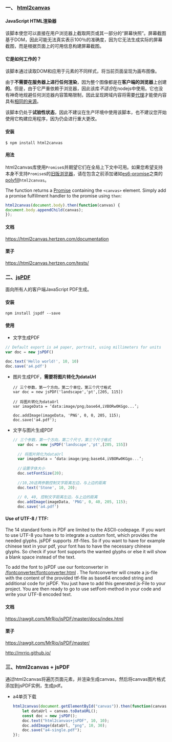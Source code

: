 ### 一、 **[ html2canvas](https://github.com/niklasvh/html2canvas)**

#### JavaScript HTML渲染器

该脚本使您可以直接在用户浏览器上截取网页或其一部分的“屏幕快照”。屏幕截图基于DOM，因此可能无法真实表示100％的准确度，因为它无法生成实际的屏幕截图，而是根据页面上的可用信息构建屏幕截图。

#### 它是如何工作的？

该脚本通过读取DOM和应用于元素的不同样式，将当前页面呈现为画布图像。

由于**不需要在服务器上进行任何渲染**，因为整个图像都是在**客户端的浏览器**上创建**的**。但是，由于它严重依赖于浏览器，因此该库*不适合*在nodejs中使用。它也没有神奇地规避任何浏览器内容策略限制，因此呈现跨域内容将需要[代理](https://github.com/niklasvh/html2canvas/wiki/Proxies)才能使内容具有[相同的来源](http://en.wikipedia.org/wiki/Same_origin_policy)。

该脚本仍处于**试验性状态**，因此不建议在生产环境中使用该脚本，也不建议您开始使用它构建应用程序，因为仍会进行重大更改。

#### 安装

```
$ npm install html2canvas
```

#### 用法

html2canvas库使用`Promise`s并期望它们在全局上下文中可用。如果您希望支持本身不支持`Promise`s的[旧版浏览器](http://caniuse.com/#search=promise)，请在包含之前添加诸如[es6-promise](https://github.com/jakearchibald/es6-promise)之类的 [polyfill](https://github.com/jakearchibald/es6-promise)`html2canvas`。

The function returns a [Promise](https://developer.mozilla.org/en-US/docs/Web/JavaScript/Reference/Global_Objects/Promise) containing the `<canvas>` element. Simply add a promise fulfillment handler to the promise using `then`:

```javascript
html2canvas(document.body).then(function(canvas) {
document.body.appendChild(canvas);
});
```

#### 文档

https://html2canvas.hertzen.com/documentation

#### 栗子

https://html2canvas.hertzen.com/tests/

### 二、**[jsPDF](https://github.com/MrRio/jsPDF)**

面向所有人的客户端JavaScript PDF生成。

#### 安装

```
npm install jspdf --save
```

#### 使用

- 文字生成PDF

  

```javascript
// Default export is a4 paper, portrait, using millimeters for units
var doc = new jsPDF()

doc.text('Hello world!', 10, 10)
doc.save('a4.pdf')
```

- 图片生成PDF，**需要将图片转化为dataUrl**

  ```
  // 三个参数，第一个方向，第二个单位，第三个尺寸格式
  var doc = new jsPDF('landscape','pt',[205, 115])
  
  // 将图片转化为dataUrl
  var imageData = ‘data:image/png;base64,iVBORw0KGgo...’;
  
  doc.addImage(imageData, 'PNG', 0, 0, 205, 115);
  doc.save('a4.pdf');
  ```

- 文字与图片生成PDF

  ```javascript
  // 三个参数，第一个方向，第二个尺寸，第三个尺寸格式
    var doc = new jsPDF('landscape','pt',[205, 155])
    
    // 将图片转化为dataUrl
    var imageData = ‘data:image/png;base64,iVBORw0KGgo...’;
    
    //设置字体大小
    doc.setFontSize(20);
    
    //10,20这两参数控制文字距离左边，与上边的距离
    doc.text('Stone', 10, 20);
    
    // 0, 40, 控制文字距离左边，与上边的距离
    doc.addImage(imageData, 'PNG', 0, 40, 205, 115);
    doc.save('a4.pdf')
  ```


#### Use of UTF-8 / TTF:

The 14 standard fonts in PDF are limited to the ASCII-codepage. If you want to use UTF-8 you have to to integrate a custom font, which provides the needed glyphs. jsPDF supports .ttf-files. So if you want to have for example chinese text in your pdf, your font has to have the necessary chinese glyphs. So check if your font supports the wanted glyphs or else it will show a blank space instead of the text.

To add the font to jsPDF use our fontconverter in [/fontconverter/fontconverter.html](https://rawgit.com/MrRio/jsPDF/master/fontconverter/fontconverter.html) . The fontconverter will create a js-file with the content of the provided ttf-file as base64 encoded string and additional code for jsPDF. You just have to add this generated js-File to your project. You are then ready to go to use setFont-method in your code and write your UTF-8 encoded text.

#### 文档

https://rawgit.com/MrRio/jsPDF/master/docs/index.html

#### 栗子

https://rawgit.com/MrRio/jsPDF/master/

http://mrrio.github.io/

### 三、html2canvas + jsPDF

通过html2canvas将遍历页面元素，并渲染生成canvas，然后将canvas图片格式添加到jsPDF实例，生成pdf。

- a4单页下载

  ```javascript
  html2canvas(document.getElementById("canvas")).then(function(canvas) {
      let dataUrl = canvas.toDataURL();
      const doc = new jsPDF();
      doc.text("html2canvas+jsPDF", 10, 10);
      doc.addImage(dataUrl, "png", 10, 30);
      doc.save("a4-single.pdf");
  });
  ```

  

#### 